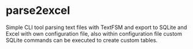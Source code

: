 # parse2excel
Simple CLI tool parsing text files with TextFSM and export to SQLite and Excel with own configuration file, also within configuration file custom SQLite commands can be executed to create custom tables.
